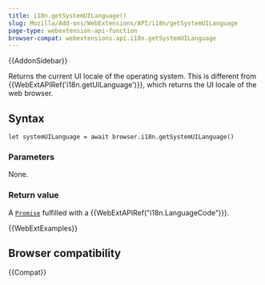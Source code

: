 ```yaml
---
title: i18n.getSystemUILanguage()
slug: Mozilla/Add-ons/WebExtensions/API/i18n/getSystemUILanguage
page-type: webextension-api-function
browser-compat: webextensions.api.i18n.getSystemUILanguage
---
```


{{AddonSidebar}}

Returns the current UI locale of the operating system. This is different from {{WebExtAPIRef('i18n.getUILanguage')}}, which returns the UI locale of the web browser. 

## Syntax

```js-nolint
let systemUILanguage = await browser.i18n.getSystemUILanguage()
```

### Parameters

None.

### Return value

A [`Promise`](/en-US/docs/Web/JavaScript/Reference/Global_Objects/Promise) fulfilled with a {{WebExtAPIRef("i18n.LanguageCode")}}.

{{WebExtExamples}}

## Browser compatibility

{{Compat}}
